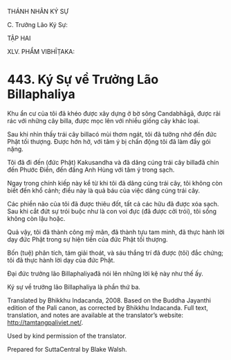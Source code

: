 THÁNH NHÂN KÝ SỰ

C. Trưởng Lão Ký Sự:

TẬP HAI

XLV. PHẨM VIBHĪṬAKA:

# 443\. Ký Sự về Trưởng Lão Billaphaliya

Khu ẩn cư của tôi đã khéo được xây dựng ở bờ sông Candabhāgā, được rải rác với những cây billa, được mọc lên với nhiều giống cây khác loại.

Sau khi nhìn thấy trái cây billacó mùi thơm ngát, tôi đã tưởng nhớ đến đức Phật tối thượng. Được hớn hở, với tâm ý bị chấn động tôi đã làm đầy gói nặng.

Tôi đã đi đến (đức Phật) Kakusandha và đã dâng cúng trái cây billađã chín đến Phước Điền, đến đấng Anh Hùng với tâm ý trong sạch.

Ngay trong chính kiếp này kể từ khi tôi đã dâng cúng trái cây, tôi không còn biết đến khổ cảnh; điều này là quả báu của việc dâng cúng trái cây.

Các phiền não của tôi đã được thiêu đốt, tất cả các hữu đã được xóa sạch. Sau khi cắt đứt sự trói buộc như là con voi đực (đã được cởi trói), tôi sống không còn lậu hoặc.

Quả vậy, tôi đã thành công mỹ mãn, đã thành tựu tam minh, đã thực hành lời dạy đức Phật trong sự hiện tiền của đức Phật tối thượng.

Bốn (tuệ) phân tích, tám giải thoát, và sáu thắng trí đã được (tôi) đắc chứng; tôi đã thực hành lời dạy của đức Phật.

Đại đức trưởng lão Billaphaliyađã nói lên những lời kệ này như thế ấy.

Ký sự về trưởng lão Billaphaliya là phần thứ ba.

Translated by Bhikkhu Indacanda, 2008. Based on the Buddha Jayanthi edition of the Pali canon, as corrected by Bhikkhu Indacanda. Full text, translation, and notes are available at the translator’s website: http://tamtangpaliviet.net/.

Used by kind permission of the translator.

Prepared for SuttaCentral by Blake Walsh.